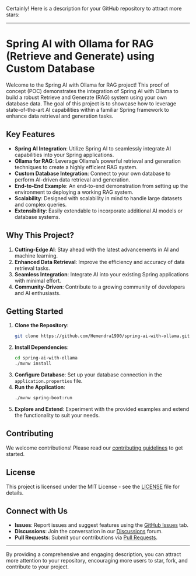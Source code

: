 Certainly! Here is a description for your GitHub repository to attract more stars:

---

# Spring AI with Ollama for RAG (Retrieve and Generate) using Custom Database

Welcome to the Spring AI with Ollama for RAG project! This proof of concept (POC) demonstrates the integration of Spring AI with Ollama to build a robust Retrieve and Generate (RAG) system using your own database data. The goal of this project is to showcase how to leverage state-of-the-art AI capabilities within a familiar Spring framework to enhance data retrieval and generation tasks.

## Key Features

- **Spring AI Integration**: Utilize Spring AI to seamlessly integrate AI capabilities into your Spring applications.
- **Ollama for RAG**: Leverage Ollama’s powerful retrieval and generation techniques to create a highly efficient RAG system.
- **Custom Database Integration**: Connect to your own database to perform AI-driven data retrieval and generation.
- **End-to-End Example**: An end-to-end demonstration from setting up the environment to deploying a working RAG system.
- **Scalability**: Designed with scalability in mind to handle large datasets and complex queries.
- **Extensibility**: Easily extendable to incorporate additional AI models or database systems.

## Why This Project?

1. **Cutting-Edge AI**: Stay ahead with the latest advancements in AI and machine learning.
2. **Enhanced Data Retrieval**: Improve the efficiency and accuracy of data retrieval tasks.
3. **Seamless Integration**: Integrate AI into your existing Spring applications with minimal effort.
4. **Community-Driven**: Contribute to a growing community of developers and AI enthusiasts.

## Getting Started

1. **Clone the Repository**: 
   ```bash
   git clone https://github.com/Hemendra1990/spring-ai-with-ollama.git
   ```
2. **Install Dependencies**:
   ```bash
   cd spring-ai-with-ollama
   ./mvnw install
   ```
3. **Configure Database**: Set up your database connection in the `application.properties` file.
4. **Run the Application**:
   ```bash
   ./mvnw spring-boot:run
   ```
5. **Explore and Extend**: Experiment with the provided examples and extend the functionality to suit your needs.

## Contributing

We welcome contributions! Please read our [contributing guidelines](CONTRIBUTING.md) to get started.

## License

This project is licensed under the MIT License - see the [LICENSE](LICENSE) file for details.

## Connect with Us

- **Issues**: Report issues and suggest features using the [GitHub Issues](https://github.com/Hemendra1990/spring-ai-with-ollama/issues) tab.
- **Discussions**: Join the conversation in our [Discussions](https://github.com/Hemendra1990/spring-ai-with-ollama/discussions) forum.
- **Pull Requests**: Submit your contributions via [Pull Requests](https://github.com/Hemendra1990/spring-ai-with-ollama/pulls).

---

By providing a comprehensive and engaging description, you can attract more attention to your repository, encouraging more users to star, fork, and contribute to your project.
